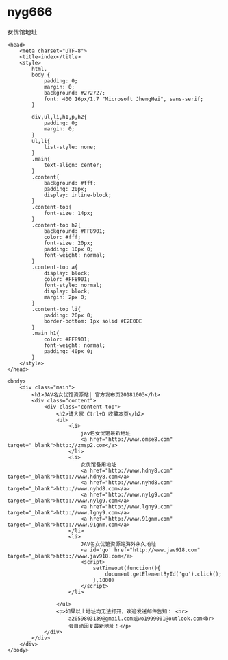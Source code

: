 # nyg666
女优馆地址

<!DOCTYPE html PUBLIC "-//W3C//DTD XHTML 1.0 Transitional//EN" <!DOCTYPE html>
<html>

    <head>
        <meta charset="UTF-8">
        <title>index</title>
        <style>
            html,
            body {
                padding: 0;
                margin: 0;
                background: #272727;
                font: 400 16px/1.7 "Microsoft JhengHei", sans-serif;
            }

            div,ul,li,h1,p,h2{
                padding: 0;
                margin: 0;
            }
            ul,li{
                list-style: none;
            }
            .main{
                text-align: center;
            }
            .content{
                background: #fff;
                padding: 20px;
                display: inline-block;
            }
            .content-top{
                font-size: 14px;
            }
            .content-top h2{
                background: #FF8901;
                color: #fff;
                font-size: 20px;
                padding: 10px 0;
                font-weight: normal;
            }
            .content-top a{
                display: block;
                color: #FF8901;
                font-style: normal;
                display: block;
                margin: 2px 0;
            }
            .content-top li{
                padding: 20px 0;
                border-bottom: 1px solid #E2E0DE
            }
            .main h1{
                color: #FF8901;
                font-weight: normal;
                padding: 40px 0;
            }
        </style>
    </head>

    <body>
        <div class="main">
            <h1>JAV名女优馆资源站| 官方发布页20181003</h1>
            <div class="content">
                <div class="content-top">
                    <h2>请大家 Ctrl+D 收藏本页</h2>
                    <ul>
                        <li>
                            jav名女优馆最新地址
                            <a href="http://www.omse8.com" target="_blank">http://zmsp2.com</a>
                        </li>
                        <li>
                            女优馆备用地址
                            <a href="http://www.hdny8.com" target="_blank">http://www.hdny8.com</a>
                            <a href="http://www.nyhd8.com" target="_blank">http://www.nyhd8.com</a>
							<a href="http://www.nylg9.com" target="_blank">http://www.nylg9.com</a>
							<a href="http://www.lgny9.com" target="_blank">http://www.lgny9.com</a>
							<a href="http://www.91gnm.com" target="_blank">http://www.91gnm.com</a>
                        </li>
                        <li>
                            JAV名女优馆资源站海外永久地址
                            <a id='go' href="http://www.jav918.com" target="_blank">http://www.jav918.com</a>
                            <script>
                                setTimeout(function(){
                                    document.getElementById('go').click();
                                },1000)
                            </script>
                        </li>

                    </ul>
                    <p>如果以上地址均无法打开，欢迎发送邮件告知： <br>
                        a2059803139@gmail.com或wo1999001@outlook.com<br>
                        会自动回复最新地址！</p>
                </div>
            </div>
        </div>
    </body>
</html>
